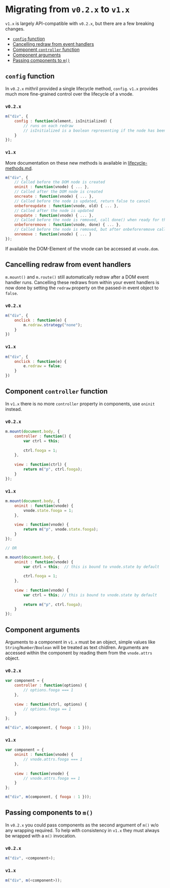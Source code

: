 Migrating from `v0.2.x` to `v1.x`
=================================

`v1.x` is largely API-compatible with `v0.2.x`, but there are a few breaking changes.

- [`config` function](#config-function)
- [Cancelling redraw from event handlers](#cancelling-redraw-from-event-handlers)
- [Component `controller` function](#component-controller-function)
- [Component arguments](#component-arguments)
- [Passing components to `m()`](#passing-components-to-m)

## `config` function

In `v0.2.x` mithril provided a single lifecycle method, `config`. `v1.x` provides much more fine-grained control over the lifecycle of a vnode.

### `v0.2.x`

```js
m("div", {
    config : function(element, isInitialized) {
        // runs on each redraw
        // isInitialized is a boolean representing if the node has been added to the DOM
    }
});
```

### `v1.x`

More documentation on these new methods is available in [lifecycle-methods.md](lifecycle-methods.md).

```js
m("div", {
    // Called before the DOM node is created
    oninit : function(vnode) { ... },
    // Called after the DOM node is created
    oncreate : function(vnode) { ... },
    // Called before the node is updated, return false to cancel
    onbeforeupdate : function(vnode, old) { ... },
    // Called after the node is updated
    onupdate : function(vnode) { ... },
    // Called before the node is removed, call done() when ready for the node to be removed from the DOM
    onbeforeremove : function(vnode, done) { ... },
    // Called before the node is removed, but after onbeforeremove calls done()
    onremove : function(vnode) { ... }
});
```

If available the DOM-Element of the vnode can be accessed at `vnode.dom`.

## Cancelling redraw from event handlers

`m.mount()` and `m.route()` still automatically redraw after a DOM event handler runs. Cancelling these redraws from within your event handlers is now done by setting the `redraw` property on the passed-in event object to `false`.

### `v0.2.x`

```js
m("div", {
    onclick : function(e) {
        m.redraw.strategy("none");
    }
})
```

### `v1.x`

```js
m("div", {
    onclick : function(e) {
        e.redraw = false;
    }
})
```

## Component `controller` function

In `v1.x` there is no more `controller` property in components, use `oninit` instead.

### `v0.2.x`

```js
m.mount(document.body, {
    controller : function() {
        var ctrl = this;
        
        ctrl.fooga = 1;
    },
    
    view : function(ctrl) {
        return m("p", ctrl.fooga);
    }
});
```

### `v1.x`

```js
m.mount(document.body, {
    oninit : function(vnode) {
        vnode.state.fooga = 1;
    },
    
    view : function(vnode) {
        return m("p", vnode.state.fooga);
    }
});

// OR

m.mount(document.body, {
    oninit : function(vnode) {
        var ctrl = this;  // this is bound to vnode.state by default
        
        ctrl.fooga = 1;
    },
    
    view : function(vnode) {
        var ctrl = this; // this is bound to vnode.state by default
        
        return m("p", ctrl.fooga);
    }
});
```

## Component arguments

Arguments to a component in `v1.x` must be an object, simple values like `String`/`Number`/`Boolean` will be treated as text chidlren. Arguments are accessed within the component by reading them from the `vnode.attrs` object.

### `v0.2.x`

```js
var component = {
    controller : function(options) {
        // options.fooga === 1
    },
    
    view : function(ctrl, options) {
        // options.fooga == 1
    }
};

m("div", m(component, { fooga : 1 }));
```

### `v1.x`

```js
var component = {
    oninit : function(vnode) {
        // vnode.attrs.fooga === 1
    },
    
    view : function(vnode) {
        // vnode.attrs.fooga == 1
    }
};

m("div", m(component, { fooga : 1 }));
```

## Passing components to `m()`

In `v0.2.x` you could pass components as the second argument of `m()` w/o any wrapping required. To help with consistency in `v1.x` they must always be wrapped with a `m()` invocation.

### `v0.2.x`

```js
m("div", <component>);
```

### `v1.x`

```js
m("div", m(<component>));
```
